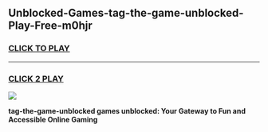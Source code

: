 
## Unblocked-Games-tag-the-game-unblocked-Play-Free-m0hjr
<h3>
<a href="https://premium76.site?title=tag-the-game-unblocked&ref=22A">CLICK TO PLAY</a></h3>
<hr>

<h3>
<a href="https://premium76.site?title=tag-the-game-unblocked&ref=22A">CLICK 2 PLAY</a>
  
</h3>

<a href="https://premium76.site?title=tag-the-game-unblocked&ref=22A"><img src="https://clearcache.store/games.png"></a>


**tag-the-game-unblocked games unblocked: Your Gateway to Fun and Accessible Online Gaming**
